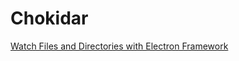 # Chokidar

[Watch Files and Directories with Electron Framework](https://ourcodeworld.com/articles/read/160/watch-files-and-directories-with-electron-framework)  
